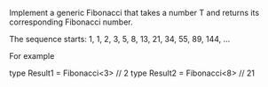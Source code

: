 Implement a generic Fibonacci<T> that takes a number T and returns its corresponding Fibonacci number.

The sequence starts: 1, 1, 2, 3, 5, 8, 13, 21, 34, 55, 89, 144, ...

For example

type Result1 = Fibonacci<3> // 2
type Result2 = Fibonacci<8> // 21